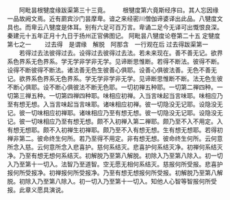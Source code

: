 <!-- { "loadSidebar": true } -->
　　阿毗昙根犍度缘跋渠第三十三竟。
　　根犍度第六竟斯经序曰。其人忘因缘一品故阙文焉。近有罽宾沙门昙摩卑。谙之来经密川僧伽谛婆译出此品。八犍度文具也。而卑云八犍度是体耳。别有六足可百万言。卑诵二足今无译可出慨恨良深。秦建元十五年正月十九日于扬州正官佛图记。
阿毗昙八犍度论卷第二十五
定犍度第七之一
　　过去得　是谓缘　解脱　阿那含　一行观在后
过去得跋渠第一
　　若得过去法彼得过去。设得过去彼得过去法。若未来现在。善不善无记。欲界系色界系无色界系。学无学非学非无学。见谛断思惟断。若得不断法。彼得不断。设得不断彼得不断法。诸法善无色生彼善心俱耶。设善心俱彼法善。无色不善无记。欲界系色界系无色界系。学无学非学非无学。见谛断思惟断不断。法无色生彼不断心俱耶。设不断心俱彼法不断无色耶。一切初禅五种耶。一切第二禅四种。一切第三禅五种。一切第四禅四种耶。味相应初禅。入当言味起当言味耶。味相应乃至有想无想。入当言味起当言味耶。诸味相应初禅。彼一切隐没无记耶。设隐没无记。彼一切味相应初禅耶。诸味相应乃至有想无想。彼一切隐没无记耶。设隐没无记。彼一切味相应乃至有想无想。颇不入初禅入第二禅耶。颇乃至不入不用定。入有想无想耶。颇不入初禅生初禅耶。颇乃至不入有想无想。生有想无想耶。若得初禅非第二。彼命终生何所。若乃至得不用定。非有想无想。彼命终生何所。云何意所念入慈。云何意所念入悲喜护。慈何系结灭。悲喜护何系结灭净。初禅何系结灭净。乃至有想无想何系结灭。初解脱乃至第八解脱。初除入乃至第八除入。初一切入乃至第十一切入。法智乃至道智。空无愿无相何系结灭。慈报何所受报。悲喜护报何所受报净。初禅报何所受报净。乃至有想无想报何所受报。初解脱乃至第八解脱。初除入乃至第八除入。初一切入乃至第十一切入。知他人心智等智报何所受报。此章义愿具演说。
